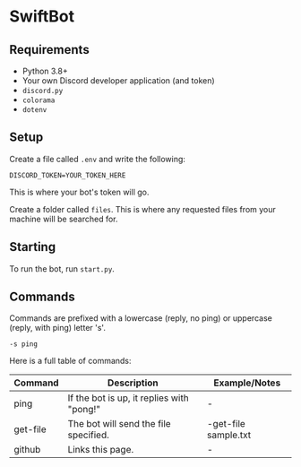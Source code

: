 # SwiftBot

## Requirements
* Python 3.8+
* Your own Discord developer application (and token)
* `discord.py`
* `colorama`
* `dotenv`
## Setup
Create a file called `.env` and write the following:
```env
DISCORD_TOKEN=YOUR_TOKEN_HERE
```
This is where your bot's token will go.

Create a folder called `files`. This is where any requested files from your machine will be searched for.

## Starting

To run the bot, run `start.py`.

## Commands

Commands are prefixed with a lowercase (reply, no ping) or uppercase (reply, with ping) letter 's'.

```
-s ping
```

Here is a full table of commands:

| Command | Description | Example/Notes |
|---|---|---|
| ping    | If the bot is up, it replies with "pong!" | - |
| get-file | The bot will send the file specified. | -get-file sample.txt |
| github | Links this page. | -|
